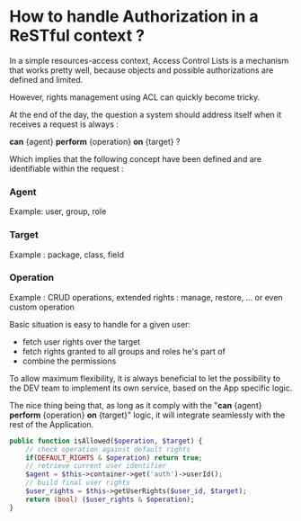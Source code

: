 

# How to handle Authorization in a ReSTful context ?

In a simple resources-access context, Access Control Lists is a mechanism that works pretty well, because objects and possible authorizations are defined and limited.

However, rights management using ACL can quickly become tricky.

At the end of the day, the question a system should address itself when it receives a request is always :

**can** {agent} **perform** {operation} **on** {target} ?



Which implies that the following concept have been defined and are identifiable within the request :

### Agent

Example: user, group, role

### Target

Example : package, class, field

### Operation

Example : CRUD operations, extended rights : manage, restore, ... or even custom operation 



Basic situation is easy to handle for a given user: 

* fetch user rights over the  target
* fetch rights granted to all groups and roles he's part of
* combine the permissions



To allow maximum flexibility, it is always beneficial to let the possibility to the DEV team to implement its own service, based on the App specific logic.

The nice thing being that, as long as it comply with the "**can** {agent} **perform** {operation} **on** {target}" logic, it will integrate seamlessly with the rest of the Application.



```php
public function isAllowed($operation, $target) {
    // check operation against default rights
    if(DEFAULT_RIGHTS & $operation) return true;        
    // retrieve current user identifier
    $agent = $this->container->get('auth')->userId();
    // build final user rights
    $user_rights = $this->getUserRights($user_id, $target);
    return (bool) ($user_rights & $operation);
}
```





